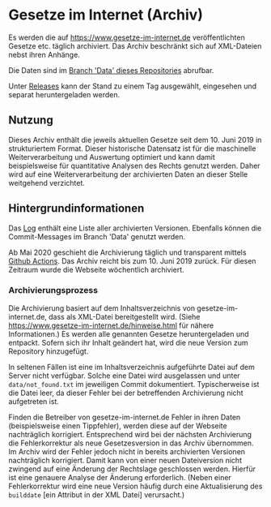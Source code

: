 # Gesetze im Internet (Archiv)

Es werden die auf https://www.gesetze-im-internet.de veröffentlichten Gesetze etc. täglich archiviert. 
Das Archiv beschränkt sich auf XML-Dateien nebst ihren Anhänge.

Die Daten sind im [Branch 'Data' dieses Repositories](https://github.com/legal-networks/gesetze-im-internet/tree/data) 
abrufbar.

Unter [Releases](https://github.com/legal-networks/gesetze-im-internet/releases) 
kann der Stand zu einem Tag ausgewählt, eingesehen und separat heruntergeladen werden.


## Nutzung

Dieses Archiv enthält die jeweils aktuellen Gesetze seit dem 10. Juni 2019 in strukturiertem Format. 
Dieser historische Datensatz ist für die maschinelle Weiterverarbeitung und Auswertung optimiert
und kann damit beispielsweise für quantitative Analysen des Rechts genutzt werden. 
Daher wird auf eine Weiterverarbeitung der archivierten Daten an dieser Stelle weitgehend verzichtet.


## Hintergrundinformationen

Das [Log](https://github.com/legal-networks/gesetze-im-internet/blob/data/data/log.md) 
enthält eine Liste aller archivierten Versionen.
Ebenfalls können die Commit-Messages im Branch 'Data' genutzt werden.

Ab Mai 2020 geschieht die Archivierung täglich und transparent mittels 
[Github Actions](https://github.com/legal-networks/gesetze-im-internet/actions).
Das Archiv reicht bis zum 10. Juni 2019 zurück. Für diesen Zeitraum wurde die Webseite wöchentlich archiviert.


### Archivierungsprozess

Die Archivierung basiert auf dem Inhaltsverzeichnis von gesetze-im-internet.de, dass als XML-Datei bereitgestellt wird. 
(Siehe https://www.gesetze-im-internet.de/hinweise.html für nähere Informationen.)
Es werden alle genannten Gesetze heruntergeladen und entpackt. Sofern sich ihr Inhalt geändert hat, 
wird die neue Version zum Repository hinzugefügt.

In seltenen Fällen ist eine im Inhaltsverzeichnis aufgeführte Datei auf dem Server nicht verfügbar. 
Solche eine Datei wird ausgelassen und unter `data/not_found.txt` im jeweiligen Commit dokumentiert. 
Typischerweise ist die Datei leer, da dieser Fehler bei der betreffenden Archivierung nicht aufgetreten ist.

Finden die Betreiber von gesetze-im-internet.de Fehler in ihren Daten (beispielsweise einen Tippfehler), 
werden diese auf der Webseite nachträglich korrigiert.
Entsprechend wird bei der nächsten Archivierung die Fehlerkorrektur als neue Gesetzesversion in das Archiv übernommen.
Im Archiv wird der Fehler jedoch nicht in bereits archivierten Versionen nachträglich korrigiert. 
Damit kann von einer neuen Dateiversion nicht zwingend auf eine Änderung der Rechtslage geschlossen werden. 
Hierfür ist eine genauere Analyse der Änderung erforderlich. 
(Neben einer Fehlerkorrektur wird eine neue Version häufig durch eine Aktualisierung des `builddate` 
\[ein Attribut in der XML Datei\] verursacht.)
